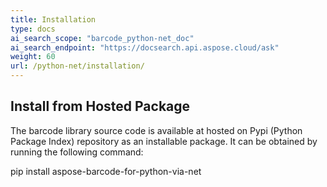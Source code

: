 ```yaml
---
title: Installation
type: docs
ai_search_scope: "barcode_python-net_doc"
ai_search_endpoint: "https://docsearch.api.aspose.cloud/ask"
weight: 60
url: /python-net/installation/
---
```



## **Install from Hosted Package**

The barcode library source code is available at hosted on Pypi (Python Package Index) repository as an installable package. It can be obtained by running the following command: 

pip install aspose-barcode-for-python-via-net